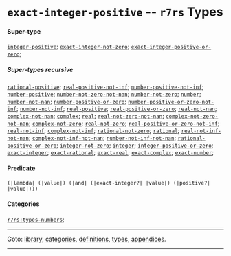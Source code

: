 

<a id='type__r7rs__exact-integer-positive'></a>

# `exact-integer-positive` -- `r7rs` Types


#### Super-type

[`integer-positive`](../../r7rs/types/integer-positive.md#type__r7rs__integer-positive);
[`exact-integer-not-zero`](../../r7rs/types/exact-integer-not-zero.md#type__r7rs__exact-integer-not-zero);
[`exact-integer-positive-or-zero`](../../r7rs/types/exact-integer-positive-or-zero.md#type__r7rs__exact-integer-positive-or-zero);


##### Super-types recursive

[`rational-positive`](../../r7rs/types/rational-positive.md#type__r7rs__rational-positive);
[`real-positive-not-inf`](../../r7rs/types/real-positive-not-inf.md#type__r7rs__real-positive-not-inf);
[`number-positive-not-inf`](../../r7rs/types/number-positive-not-inf.md#type__r7rs__number-positive-not-inf);
[`number-positive`](../../r7rs/types/number-positive.md#type__r7rs__number-positive);
[`number-not-zero-not-nan`](../../r7rs/types/number-not-zero-not-nan.md#type__r7rs__number-not-zero-not-nan);
[`number-not-zero`](../../r7rs/types/number-not-zero.md#type__r7rs__number-not-zero);
[`number`](../../r7rs/types/number.md#type__r7rs__number);
[`number-not-nan`](../../r7rs/types/number-not-nan.md#type__r7rs__number-not-nan);
[`number-positive-or-zero`](../../r7rs/types/number-positive-or-zero.md#type__r7rs__number-positive-or-zero);
[`number-positive-or-zero-not-inf`](../../r7rs/types/number-positive-or-zero-not-inf.md#type__r7rs__number-positive-or-zero-not-inf);
[`number-not-inf`](../../r7rs/types/number-not-inf.md#type__r7rs__number-not-inf);
[`real-positive`](../../r7rs/types/real-positive.md#type__r7rs__real-positive);
[`real-positive-or-zero`](../../r7rs/types/real-positive-or-zero.md#type__r7rs__real-positive-or-zero);
[`real-not-nan`](../../r7rs/types/real-not-nan.md#type__r7rs__real-not-nan);
[`complex-not-nan`](../../r7rs/types/complex-not-nan.md#type__r7rs__complex-not-nan);
[`complex`](../../r7rs/types/complex.md#type__r7rs__complex);
[`real`](../../r7rs/types/real.md#type__r7rs__real);
[`real-not-zero-not-nan`](../../r7rs/types/real-not-zero-not-nan.md#type__r7rs__real-not-zero-not-nan);
[`complex-not-zero-not-nan`](../../r7rs/types/complex-not-zero-not-nan.md#type__r7rs__complex-not-zero-not-nan);
[`complex-not-zero`](../../r7rs/types/complex-not-zero.md#type__r7rs__complex-not-zero);
[`real-not-zero`](../../r7rs/types/real-not-zero.md#type__r7rs__real-not-zero);
[`real-positive-or-zero-not-inf`](../../r7rs/types/real-positive-or-zero-not-inf.md#type__r7rs__real-positive-or-zero-not-inf);
[`real-not-inf`](../../r7rs/types/real-not-inf.md#type__r7rs__real-not-inf);
[`complex-not-inf`](../../r7rs/types/complex-not-inf.md#type__r7rs__complex-not-inf);
[`rational-not-zero`](../../r7rs/types/rational-not-zero.md#type__r7rs__rational-not-zero);
[`rational`](../../r7rs/types/rational.md#type__r7rs__rational);
[`real-not-inf-not-nan`](../../r7rs/types/real-not-inf-not-nan.md#type__r7rs__real-not-inf-not-nan);
[`complex-not-inf-not-nan`](../../r7rs/types/complex-not-inf-not-nan.md#type__r7rs__complex-not-inf-not-nan);
[`number-not-inf-not-nan`](../../r7rs/types/number-not-inf-not-nan.md#type__r7rs__number-not-inf-not-nan);
[`rational-positive-or-zero`](../../r7rs/types/rational-positive-or-zero.md#type__r7rs__rational-positive-or-zero);
[`integer-not-zero`](../../r7rs/types/integer-not-zero.md#type__r7rs__integer-not-zero);
[`integer`](../../r7rs/types/integer.md#type__r7rs__integer);
[`integer-positive-or-zero`](../../r7rs/types/integer-positive-or-zero.md#type__r7rs__integer-positive-or-zero);
[`exact-integer`](../../r7rs/types/exact-integer.md#type__r7rs__exact-integer);
[`exact-rational`](../../r7rs/types/exact-rational.md#type__r7rs__exact-rational);
[`exact-real`](../../r7rs/types/exact-real.md#type__r7rs__exact-real);
[`exact-complex`](../../r7rs/types/exact-complex.md#type__r7rs__exact-complex);
[`exact-number`](../../r7rs/types/exact-number.md#type__r7rs__exact-number);


#### Predicate

```
(|lambda| (|value|) (|and| (|exact-integer?| |value|) (|positive?| |value|)))
```


#### Categories

[`r7rs:types-numbers`](../../r7rs/categories/r7rs_3a_types-numbers.md#category__r7rs__r7rs_3a_types-numbers);

----

Goto: [library](../../r7rs/_index.md#library__r7rs), [categories](../../r7rs/categories/_index.md#toc__r7rs__categories), [definitions](../../r7rs/definitions/_index.md#toc__r7rs__definitions), [types](../../r7rs/types/_index.md#toc__r7rs__types), [appendices](../../r7rs/appendices/_index.md#toc__r7rs__appendices).

----

